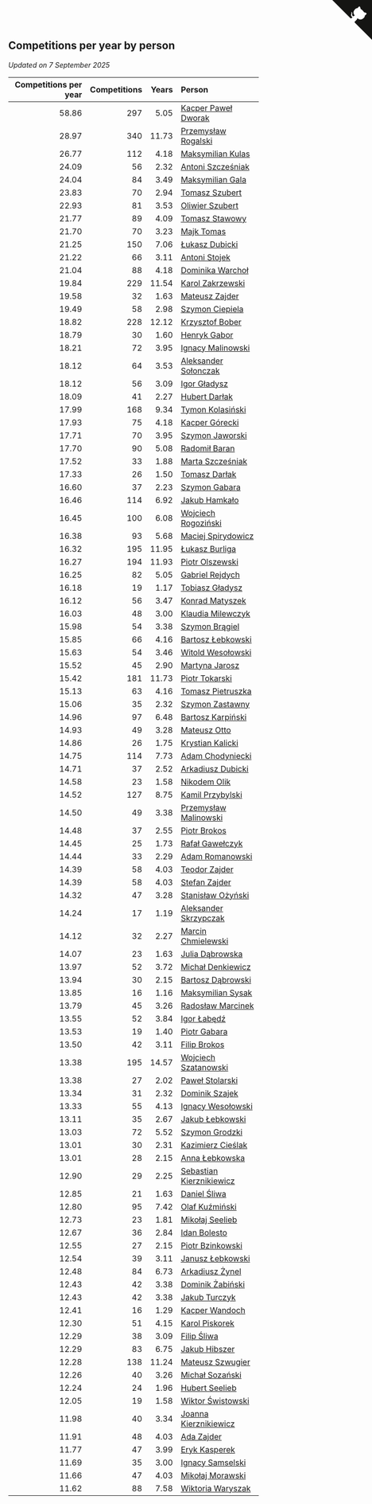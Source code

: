 ## Competitions per year by person

*Updated on  7 September 2025*

| Competitions per year | Competitions | Years | Person |
| ---: | ---: | ---: | :--- |
| 58.86 | 297 | 5.05 | [Kacper Paweł Dworak](https://www.worldcubeassociation.org/persons/2020DWOR01) |
| 28.97 | 340 | 11.73 | [Przemysław Rogalski](https://www.worldcubeassociation.org/persons/2013ROGA02) |
| 26.77 | 112 | 4.18 | [Maksymilian Kulas](https://www.worldcubeassociation.org/persons/2021KULA02) |
| 24.09 | 56 | 2.32 | [Antoni Szcześniak](https://www.worldcubeassociation.org/persons/2023SZCZ04) |
| 24.04 | 84 | 3.49 | [Maksymilian Gala](https://www.worldcubeassociation.org/persons/2022GALA01) |
| 23.83 | 70 | 2.94 | [Tomasz Szubert](https://www.worldcubeassociation.org/persons/2022SZUB02) |
| 22.93 | 81 | 3.53 | [Oliwier Szubert](https://www.worldcubeassociation.org/persons/2022SZUB01) |
| 21.77 | 89 | 4.09 | [Tomasz Stawowy](https://www.worldcubeassociation.org/persons/2021STAW01) |
| 21.70 | 70 | 3.23 | [Majk Tomas](https://www.worldcubeassociation.org/persons/2022TOMA05) |
| 21.25 | 150 | 7.06 | [Łukasz Dubicki](https://www.worldcubeassociation.org/persons/2018DUBI01) |
| 21.22 | 66 | 3.11 | [Antoni Stojek](https://www.worldcubeassociation.org/persons/2022STOJ03) |
| 21.04 | 88 | 4.18 | [Dominika Warchoł](https://www.worldcubeassociation.org/persons/2021WARC01) |
| 19.84 | 229 | 11.54 | [Karol Zakrzewski](https://www.worldcubeassociation.org/persons/2014ZAKR01) |
| 19.58 | 32 | 1.63 | [Mateusz Zajder](https://www.worldcubeassociation.org/persons/2024ZAJD01) |
| 19.49 | 58 | 2.98 | [Szymon Ciepiela](https://www.worldcubeassociation.org/persons/2022CIEP01) |
| 18.82 | 228 | 12.12 | [Krzysztof Bober](https://www.worldcubeassociation.org/persons/2013BOBE01) |
| 18.79 | 30 | 1.60 | [Henryk Gabor](https://www.worldcubeassociation.org/persons/2024GABO02) |
| 18.21 | 72 | 3.95 | [Ignacy Malinowski](https://www.worldcubeassociation.org/persons/2021MALI02) |
| 18.12 | 64 | 3.53 | [Aleksander Sołonczak](https://www.worldcubeassociation.org/persons/2022SOLO01) |
| 18.12 | 56 | 3.09 | [Igor Gładysz](https://www.worldcubeassociation.org/persons/2022GLAD01) |
| 18.09 | 41 | 2.27 | [Hubert Darłak](https://www.worldcubeassociation.org/persons/2023DARL03) |
| 17.99 | 168 | 9.34 | [Tymon Kolasiński](https://www.worldcubeassociation.org/persons/2016KOLA02) |
| 17.93 | 75 | 4.18 | [Kacper Górecki](https://www.worldcubeassociation.org/persons/2021GORE01) |
| 17.71 | 70 | 3.95 | [Szymon Jaworski](https://www.worldcubeassociation.org/persons/2021JAWO01) |
| 17.70 | 90 | 5.08 | [Radomił Baran](https://www.worldcubeassociation.org/persons/2020BARA02) |
| 17.52 | 33 | 1.88 | [Marta Szcześniak](https://www.worldcubeassociation.org/persons/2023SZCZ07) |
| 17.33 | 26 | 1.50 | [Tomasz Darłak](https://www.worldcubeassociation.org/persons/2024DARL01) |
| 16.60 | 37 | 2.23 | [Szymon Gabara](https://www.worldcubeassociation.org/persons/2023GABA01) |
| 16.46 | 114 | 6.92 | [Jakub Hamkało](https://www.worldcubeassociation.org/persons/2018HAMK01) |
| 16.45 | 100 | 6.08 | [Wojciech Rogoziński](https://www.worldcubeassociation.org/persons/2019ROGO04) |
| 16.38 | 93 | 5.68 | [Maciej Spirydowicz](https://www.worldcubeassociation.org/persons/2020SPIR01) |
| 16.32 | 195 | 11.95 | [Łukasz Burliga](https://www.worldcubeassociation.org/persons/2013BURL01) |
| 16.27 | 194 | 11.93 | [Piotr Olszewski](https://www.worldcubeassociation.org/persons/2013OLSZ02) |
| 16.25 | 82 | 5.05 | [Gabriel Rejdych](https://www.worldcubeassociation.org/persons/2020REJD01) |
| 16.18 | 19 | 1.17 | [Tobiasz Gładysz](https://www.worldcubeassociation.org/persons/2024GLAD02) |
| 16.12 | 56 | 3.47 | [Konrad Matyszek](https://www.worldcubeassociation.org/persons/2022MATY02) |
| 16.03 | 48 | 3.00 | [Klaudia Milewczyk](https://www.worldcubeassociation.org/persons/2022MILE05) |
| 15.98 | 54 | 3.38 | [Szymon Brągiel](https://www.worldcubeassociation.org/persons/2022BRAG03) |
| 15.85 | 66 | 4.16 | [Bartosz Łebkowski](https://www.worldcubeassociation.org/persons/2021LEBK01) |
| 15.63 | 54 | 3.46 | [Witold Wesołowski](https://www.worldcubeassociation.org/persons/2022WESO01) |
| 15.52 | 45 | 2.90 | [Martyna Jarosz](https://www.worldcubeassociation.org/persons/2022JARO01) |
| 15.42 | 181 | 11.73 | [Piotr Tokarski](https://www.worldcubeassociation.org/persons/2013TOKA01) |
| 15.13 | 63 | 4.16 | [Tomasz Pietruszka](https://www.worldcubeassociation.org/persons/2021PIET01) |
| 15.06 | 35 | 2.32 | [Szymon Zastawny](https://www.worldcubeassociation.org/persons/2023ZAST01) |
| 14.96 | 97 | 6.48 | [Bartosz Karpiński](https://www.worldcubeassociation.org/persons/2019KARP03) |
| 14.93 | 49 | 3.28 | [Mateusz Otto](https://www.worldcubeassociation.org/persons/2022OTTO01) |
| 14.86 | 26 | 1.75 | [Krystian Kalicki](https://www.worldcubeassociation.org/persons/2023KALI10) |
| 14.75 | 114 | 7.73 | [Adam Chodyniecki](https://www.worldcubeassociation.org/persons/2017CHOD02) |
| 14.71 | 37 | 2.52 | [Arkadiusz Dubicki](https://www.worldcubeassociation.org/persons/2023DUBI01) |
| 14.58 | 23 | 1.58 | [Nikodem Olik](https://www.worldcubeassociation.org/persons/2024OLIK01) |
| 14.52 | 127 | 8.75 | [Kamil Przybylski](https://www.worldcubeassociation.org/persons/2016PRZY01) |
| 14.50 | 49 | 3.38 | [Przemysław Malinowski](https://www.worldcubeassociation.org/persons/2022MALI01) |
| 14.48 | 37 | 2.55 | [Piotr Brokos](https://www.worldcubeassociation.org/persons/2023BROK01) |
| 14.45 | 25 | 1.73 | [Rafał Gawełczyk](https://www.worldcubeassociation.org/persons/2023GAWE01) |
| 14.44 | 33 | 2.29 | [Adam Romanowski](https://www.worldcubeassociation.org/persons/2023ROMA10) |
| 14.39 | 58 | 4.03 | [Teodor Zajder](https://www.worldcubeassociation.org/persons/2021ZAJD03) |
| 14.39 | 58 | 4.03 | [Stefan Zajder](https://www.worldcubeassociation.org/persons/2021ZAJD02) |
| 14.32 | 47 | 3.28 | [Stanisław Ożyński](https://www.worldcubeassociation.org/persons/2022OZYN01) |
| 14.24 | 17 | 1.19 | [Aleksander Skrzypczak](https://www.worldcubeassociation.org/persons/2024SKRZ01) |
| 14.12 | 32 | 2.27 | [Marcin Chmielewski](https://www.worldcubeassociation.org/persons/2023CHMI01) |
| 14.07 | 23 | 1.63 | [Julia Dąbrowska](https://www.worldcubeassociation.org/persons/2024DABR01) |
| 13.97 | 52 | 3.72 | [Michał Denkiewicz](https://www.worldcubeassociation.org/persons/2021DENK01) |
| 13.94 | 30 | 2.15 | [Bartosz Dąbrowski](https://www.worldcubeassociation.org/persons/2023DABR07) |
| 13.85 | 16 | 1.16 | [Maksymilian Sysak](https://www.worldcubeassociation.org/persons/2024SYSA01) |
| 13.79 | 45 | 3.26 | [Radosław Marcinek](https://www.worldcubeassociation.org/persons/2022MARC05) |
| 13.55 | 52 | 3.84 | [Igor Łabędź](https://www.worldcubeassociation.org/persons/2021LABE01) |
| 13.53 | 19 | 1.40 | [Piotr Gabara](https://www.worldcubeassociation.org/persons/2024GABA02) |
| 13.50 | 42 | 3.11 | [Filip Brokos](https://www.worldcubeassociation.org/persons/2022BROK03) |
| 13.38 | 195 | 14.57 | [Wojciech Szatanowski](https://www.worldcubeassociation.org/persons/2011SZAT01) |
| 13.38 | 27 | 2.02 | [Paweł Stolarski](https://www.worldcubeassociation.org/persons/2023STOL04) |
| 13.34 | 31 | 2.32 | [Dominik Szajek](https://www.worldcubeassociation.org/persons/2023SZAJ01) |
| 13.33 | 55 | 4.13 | [Ignacy Wesołowski](https://www.worldcubeassociation.org/persons/2021WESO01) |
| 13.11 | 35 | 2.67 | [Jakub Łebkowski](https://www.worldcubeassociation.org/persons/2023LEBK01) |
| 13.03 | 72 | 5.52 | [Szymon Grodzki](https://www.worldcubeassociation.org/persons/2020GROD01) |
| 13.01 | 30 | 2.31 | [Kazimierz Cieślak](https://www.worldcubeassociation.org/persons/2023CIES01) |
| 13.01 | 28 | 2.15 | [Anna Łebkowska](https://www.worldcubeassociation.org/persons/2023LEBK04) |
| 12.90 | 29 | 2.25 | [Sebastian Kierznikiewicz](https://www.worldcubeassociation.org/persons/2023KIER02) |
| 12.85 | 21 | 1.63 | [Daniel Śliwa](https://www.worldcubeassociation.org/persons/2024SLIW01) |
| 12.80 | 95 | 7.42 | [Olaf Kuźmiński](https://www.worldcubeassociation.org/persons/2018KUZM02) |
| 12.73 | 23 | 1.81 | [Mikołaj Seelieb](https://www.worldcubeassociation.org/persons/2023SEEL04) |
| 12.67 | 36 | 2.84 | [Idan Bolesto](https://www.worldcubeassociation.org/persons/2022BOLE01) |
| 12.55 | 27 | 2.15 | [Piotr Bzinkowski](https://www.worldcubeassociation.org/persons/2023BZIN01) |
| 12.54 | 39 | 3.11 | [Janusz Łebkowski](https://www.worldcubeassociation.org/persons/2022LEBK01) |
| 12.48 | 84 | 6.73 | [Arkadiusz Żynel](https://www.worldcubeassociation.org/persons/2018ZYNE01) |
| 12.43 | 42 | 3.38 | [Dominik Żabiński](https://www.worldcubeassociation.org/persons/2022ZABI01) |
| 12.43 | 42 | 3.38 | [Jakub Turczyk](https://www.worldcubeassociation.org/persons/2022TURC02) |
| 12.41 | 16 | 1.29 | [Kacper Wandoch](https://www.worldcubeassociation.org/persons/2024WAND01) |
| 12.30 | 51 | 4.15 | [Karol Piskorek](https://www.worldcubeassociation.org/persons/2021PISK01) |
| 12.29 | 38 | 3.09 | [Filip Śliwa](https://www.worldcubeassociation.org/persons/2022SLIW01) |
| 12.29 | 83 | 6.75 | [Jakub Hibszer](https://www.worldcubeassociation.org/persons/2018HIBS01) |
| 12.28 | 138 | 11.24 | [Mateusz Szwugier](https://www.worldcubeassociation.org/persons/2014SZWU01) |
| 12.26 | 40 | 3.26 | [Michał Sozański](https://www.worldcubeassociation.org/persons/2022SOZA02) |
| 12.24 | 24 | 1.96 | [Hubert Seelieb](https://www.worldcubeassociation.org/persons/2023SEEL02) |
| 12.05 | 19 | 1.58 | [Wiktor Świstowski](https://www.worldcubeassociation.org/persons/2024SWIS01) |
| 11.98 | 40 | 3.34 | [Joanna Kierznikiewicz](https://www.worldcubeassociation.org/persons/2022KIER01) |
| 11.91 | 48 | 4.03 | [Ada Zajder](https://www.worldcubeassociation.org/persons/2021ZAJD01) |
| 11.77 | 47 | 3.99 | [Eryk Kasperek](https://www.worldcubeassociation.org/persons/2021KASP01) |
| 11.69 | 35 | 3.00 | [Ignacy Samselski](https://www.worldcubeassociation.org/persons/2022SAMS03) |
| 11.66 | 47 | 4.03 | [Mikołaj Morawski](https://www.worldcubeassociation.org/persons/2021MORA01) |
| 11.62 | 88 | 7.58 | [Wiktoria Waryszak](https://www.worldcubeassociation.org/persons/2018WARY01) |


<a href="https://github.com/maxidragon/wca_statistics_pl" class="github-corner" aria-label="View source on Github"><svg width="80" height="80" viewBox="0 0 250 250" style="fill:#151513; color:#fff; position: absolute; top: 0; border: 0; right: 0;" aria-hidden="true"><path d="M0,0 L115,115 L130,115 L142,142 L250,250 L250,0 Z"></path><path d="M128.3,109.0 C113.8,99.7 119.0,89.6 119.0,89.6 C122.0,82.7 120.5,78.6 120.5,78.6 C119.2,72.0 123.4,76.3 123.4,76.3 C127.3,80.9 125.5,87.3 125.5,87.3 C122.9,97.6 130.6,101.9 134.4,103.2" fill="currentColor" style="transform-origin: 130px 106px;" class="octo-arm"></path><path d="M115.0,115.0 C114.9,115.1 118.7,116.5 119.8,115.4 L133.7,101.6 C136.9,99.2 139.9,98.4 142.2,98.6 C133.8,88.0 127.5,74.4 143.8,58.0 C148.5,53.4 154.0,51.2 159.7,51.0 C160.3,49.4 163.2,43.6 171.4,40.1 C171.4,40.1 176.1,42.5 178.8,56.2 C183.1,58.6 187.2,61.8 190.9,65.4 C194.5,69.0 197.7,73.2 200.1,77.6 C213.8,80.2 216.3,84.9 216.3,84.9 C212.7,93.1 206.9,96.0 205.4,96.6 C205.1,102.4 203.0,107.8 198.3,112.5 C181.9,128.9 168.3,122.5 157.7,114.1 C157.9,116.9 156.7,120.9 152.7,124.9 L141.0,136.5 C139.8,137.7 141.6,141.9 141.8,141.8 Z" fill="currentColor" class="octo-body"></path></svg></a><style>.github-corner:hover .octo-arm{animation:octocat-wave 560ms ease-in-out}@keyframes octocat-wave{0%,100%{transform:rotate(0)}20%,60%{transform:rotate(-25deg)}40%,80%{transform:rotate(10deg)}}@media (max-width:500px){.github-corner:hover .octo-arm{animation:none}.github-corner .octo-arm{animation:octocat-wave 560ms ease-in-out}}</style>
